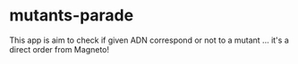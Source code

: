 # mutants-parade
This app is aim to check if given ADN correspond or not to a mutant ... it's a direct order from Magneto!
